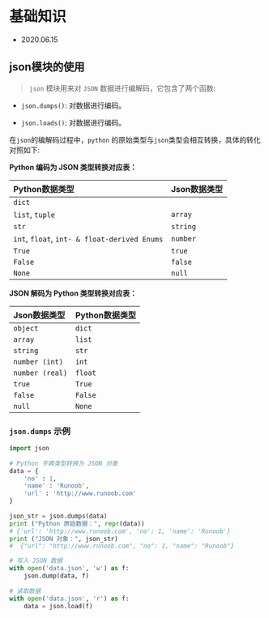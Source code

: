 # 基础知识

- 2020.06.15

## json模块的使用

>  `json` 模块用来对 `JSON` 数据进行编解码，它包含了两个函数:

- `json.dumps()`: 对数据进行编码。

- `json.loads()`: 对数据进行编码。

在`json`的编解码过程中，`python` 的原始类型与`json`类型会相互转换，具体的转化对照如下:

**Python 编码为 JSON 类型转换对应表：**

| Python数据类型  | Json数据类型
| :--- | :----
| `dict` | | `object`
| `list`, `tuple` |	`array`
| `str` |	`string`
| `int`, `float`, `int- & float-derived Enums` | `number`
| `True` |	`true`
| `False` |	`false`
| `None` |	`null`

**JSON 解码为 Python 类型转换对应表：**

| Json数据类型  | Python数据类型
| :--- | :----
| `object` | `dict`
| `array`	| `list`
| `string` | `str`
| `number (int)` | `int`
| `number (real)`	| `float`
| `true	`| `True`
| `false`	| `False`
| `null`	| `None`

### `json.dumps` 示例

```py
import json
 
# Python 字典类型转换为 JSON 对象
data = {
    'no' : 1,
    'name' : 'Runoob',
    'url' : 'http://www.runoob.com'
}
 
json_str = json.dumps(data)
print ("Python 原始数据：", repr(data)) 
# {'url': 'http://www.runoob.com', 'no': 1, 'name': 'Runoob'}
print ("JSON 对象：", json_str)
#  {"url": "http://www.runoob.com", "no": 1, "name": "Runoob"}

# 写入 JSON 数据
with open('data.json', 'w') as f:
    json.dump(data, f)
 
# 读取数据
with open('data.json', 'r') as f:
    data = json.load(f)
```